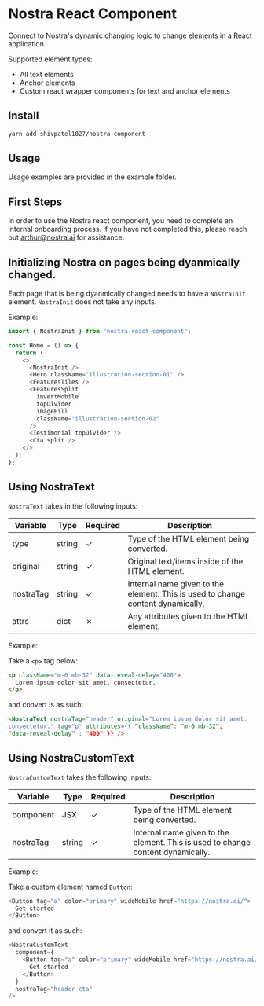 # Nostra React Component

Connect to Nostra's dynamic changing logic to change elements in a React application.

Supported element types:

- All text elements
- Anchor elements
- Custom react wrapper components for text and anchor elements

## Install

```bash
yarn add shivpatel1027/nostra-component
```

## Usage

Usage examples are provided in the example folder.

## First Steps

In order to use the Nostra react component, you need to complete an internal onboarding process. If you have not completed this, please reach out arthur@nostra.ai for assistance.

## Initializing Nostra on pages being dyanmically changed.

Each page that is being dyanmically changed needs to have a `NostraInit` element. `NostraInit` does not take any inputs.

Example:

```javascript
import { NostraInit } from "nostra-react-component";

const Home = () => {
  return (
    <>
      <NostraInit />
      <Hero className="illustration-section-01" />
      <FeaturesTiles />
      <FeaturesSplit
        invertMobile
        topDivider
        imageFill
        className="illustration-section-02"
      />
      <Testimonial topDivider />
      <Cta split />
    </>
  );
};
```

## Using NostraText

`NostraText` takes in the following inputs:

| Variable  | Type   | Required | Description                                                                     |
| --------- | ------ | -------- | ------------------------------------------------------------------------------- |
| type      | string | &check;  | Type of the HTML element being converted.                                       |
| original  | string | &check;  | Original text/items inside of the HTML element.                                 |
| nostraTag | string | &check;  | Internal name given to the element. This is used to change content dynamically. |
| attrs     | dict   | &cross;  | Any attributes given to the HTML element.                                       |

Example:

Take a `<p>` tag below:

```html
<p className="m-0 mb-32" data-reveal-delay="400">
  Lorem ipsum dolor sit amet, consectetur.
</p>
```

and convert is as such:

```html
<NostraText nostraTag="header" original="Lorem ipsum dolor sit amet,
consectetur." tag="p" attributes={{ "className": "m-0 mb-32",
"data-reveal-delay" : "400" }} />
```

## Using NostraCustomText

`NostraCustomText` takes the following inputs:

| Variable  | Type   | Required | Description                                                                     |
| --------- | ------ | -------- | ------------------------------------------------------------------------------- |
| component | JSX    | &check;  | Type of the HTML element being converted.                                       |
| nostraTag | string | &check;  | Internal name given to the element. This is used to change content dynamically. |

Example:

Take a custom element named `Button`:

```javascript
<Button tag="a" color="primary" wideMobile href="https://nostra.ai/">
  Get started
</Button>
```

and convert it as such:

```javascript
<NostraCustomText
  component={
    <Button tag="a" color="primary" wideMobile href="https://nostra.ai/">
      Get started
    </Button>
  }
  nostraTag="header-cta"
/>
```
